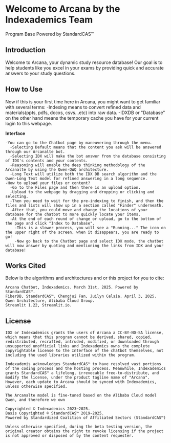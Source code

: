 # Welcome to Arcana by the Indexademics Team
Program Base Powered by StandardCAS™
## Introduction
Welcome to Arcana, your dynamic study resource database! Our goal is to help students like you excel in your exams by providing quick and accurate answers to your study questions.

## How to Use
Now if this is your first time here in Arcana, you might want to get familiar with several terms:
-Indexing means to convert refined data and materials(ppts, pdfs, docxs, csvs...etc) into raw data.
-IDXDB or "Database" on the other hand means the temporary cache you have for your current login to this webpage.
        
**Interface**
```
-You can go to the Chatbot page by maneuvering through the menu.
  -Selecting Default means that the content you ask will be answered through our Arcanalte bot.
  -Selecting IDX will make the bot answer from the database consisting of IDX's contents and your contents.
  -Reasoning will enable the deep thinking methodology of the Arcanalte by using the Qwen-QWQ architecture.
  -Long Text will utilize both the IDX DB search algorithm and the Qwen-Long Text model for refined answering in a long sequence.
-How to upload your files or content?
  -Go to the Files page and then there is an upload option.
  -Upload to the webpage by dragging and dropping or clicking and selecting.
  -Then you need to wait for the pre-indexing to finish, and then the files and lists will show up in a section called "Finder" underneath.
  -After that, you could move and change the locations of your database for the chatbot to more quickly locate your items.
  -At the end of each round of change or upload, go to the bottom of the page and click "Index to Database". 
    -This is a slower process, you will see a "Running..." The icon on the upper right of the screen, when it disappears, you are ready to go!
    -Now go back to the Chatbot page and select IDX mode, the chatbot will now answer by quoting and mentioning the links from IDX and your database!
```
## Works Cited
Below is the algorithms and architectures and or this project for you to cite:
```
Arcana Chatbot, Indexademics. March 31st, 2025. Powered by StandardCAS™. 
FiberDB, StandardCAS™. Chengjui Fan, Juilyn Celsia. April 3, 2025.
Qwen Architecture, Alibaba Cloud Group.
Streamlit 1.22, Streamlit.io.
```

## License
```
IDX or Indexademics grants the users of Arcana a CC-BY-ND-SA license, which means that this program cannot be derived, shared, copied, redistributed, recrafted, intruded, modified, or downloaded through unsupported unofficial links and Indexademics owns the complete copyrightable license to the Interface of the chatbot themselves, not including the used libraries utilized within the program.

Indexademis acknowledges StandardCAS™ to have resolved vast portions of the coding process and the hosting process. Meanwhile, Indexademics grants StandardCAS™ a lifelong, irrevocable free-to-distribute, and modify the license, under the product tagline name of "Arcana". However, each update to Arcana should be synced with Indexademics, unless otherwise specified.

The Arcanalte model is fine-tuned based on the Alibaba Cloud model Qwen, and therefore we own

Copyrighted © Indexademics 2023~2025.
Basis Copyrighted © StandardCAS™ 2019~2025.
Powered by Standardized Coalition of Affiliated Sectors (StandardCAS™)

Unless otherwise specified, during the beta testing version, the original creator obtains the right to revoke licensing if the project is not approved or disposed of by the content requester. 
```
